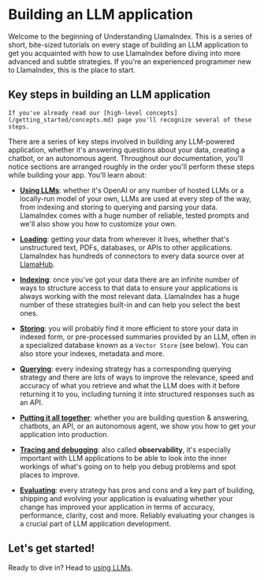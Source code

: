# Building an LLM application

Welcome to the beginning of Understanding LlamaIndex. This is a series of short, bite-sized tutorials on every stage of building an LLM application to get you acquainted with how to use LlamaIndex before diving into more advanced and subtle strategies. If you're an experienced programmer new to LlamaIndex, this is the place to start.

## Key steps in building an LLM application

```{tip}
If you've already read our [high-level concepts](/getting_started/concepts.md) page you'll recognize several of these steps.
```

There are a series of key steps involved in building any LLM-powered application, whether it's answering questions about your data, creating a chatbot, or an autonomous agent. Throughout our documentation, you'll notice sections are arranged roughly in the order you'll perform these steps while building your app. You'll learn about:

- **[Using LLMs](/docs/understanding/using_llms/using_llms.md)**: whether it's OpenAI or any number of hosted LLMs or a locally-run model of your own, LLMs are used at every step of the way, from indexing and storing to querying and parsing your data. LlamaIndex comes with a huge number of reliable, tested prompts and we'll also show you how to customize your own.

- **[Loading](/docs/understanding/loading/loading.md)**: getting your data from wherever it lives, whether that's unstructured text, PDFs, databases, or APIs to other applications. LlamaIndex has hundreds of connectors to every data source over at [LlamaHub](https://llamahub.ai/).

- **[Indexing](/docs/understanding/indexing/indexing.md)**: once you've got your data there are an infinite number of ways to structure access to that data to ensure your applications is always working with the most relevant data. LlamaIndex has a huge number of these strategies built-in and can help you select the best ones.

- **[Storing](/understanding/storing/storing.md)**: you will probably find it more efficient to store your data in indexed form, or pre-processed summaries provided by an LLM, often in a specialized database known as a `Vector Store` (see below). You can also store your indexes, metadata and more.

- **[Querying](/understanding/querying/querying.md)**: every indexing strategy has a corresponding querying strategy and there are lots of ways to improve the relevance, speed and accuracy of what you retrieve and what the LLM does with it before returning it to you, including turning it into structured responses such as an API.

- **[Putting it all together](/understanding/putting_it_all_together/putting_it_all_together.md)**: whether you are building question & answering, chatbots, an API, or an autonomous agent, we show you how to get your application into production.

- **[Tracing and debugging](/understanding/tracing_and_debugging/tracing_and_debugging.md)**: also called **observability**, it's especially important with LLM applications to be able to look into the inner workings of what's going on to help you debug problems and spot places to improve.

- **[Evaluating](/understanding/evaluating/evaluating.md)**: every strategy has pros and cons and a key part of building, shipping and evolving your application is evaluating whether your change has improved your application in terms of accuracy, performance, clarity, cost and more. Reliably evaluating your changes is a crucial part of LLM application development.

## Let's get started!

Ready to dive in? Head to [using LLMs](/understanding/using_llms/using_llms.md).
